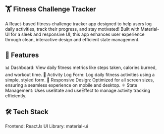 ## 🏋️ Fitness Challenge Tracker
A React-based fitness challenge tracker app designed to help users log daily activities, track their progress, and stay motivated! Built with Material-UI for a sleek and responsive UI, this app enhances user experience through clean, interactive design and efficient state management.

## 🚀 Features
📊 Dashboard: View daily fitness metrics like steps taken, calories burned, and workout time.
📝 Activity Log Form: Log daily fitness activities using a simple, styled form.
📱 Responsive Design: Optimized for all screen sizes, ensuring a seamless experience on mobile and desktop.
⚛️ State Management: Uses useState and useEffect to manage activity tracking efficiently.

## 🛠️ Tech Stack
Frontend: ReactJs
UI Library: material-ui

